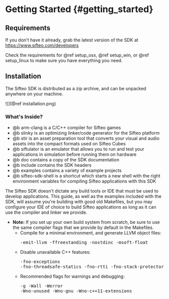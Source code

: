 
Getting Started     {#getting_started}
===============

## Requirements
If you don't have it already, grab the latest version of the SDK at https://www.sifteo.com/developers

Check the requirements for @ref setup_osx, @ref setup_win, or @ref setup_linux to make sure you have everything you need.

## Installation

The Sifteo SDK is distributed as a zip archive, and can be unpacked anywhere on your machine.

![](@ref installation.png)

### What's Inside?
* @b arm-clang is a C/C++ compiler for Sifteo games
* @b slinky is an optimizing linker/code generator for the Sifteo platform
* @b stir is an asset preparation tool that converts your visual and audio assets into the compact formats used on Sifteo Cubes
* @b siftulator is an emulator that allows you to run and test your applications in simulation before running them on hardware
* @b doc contains a copy of the SDK documentation
* @b include contains the SDK headers
* @b examples contains a variety of example projects
* @b sifteo-sdk-shell is a shortcut which starts a new shell with the right environment variables for compiling Sifteo applications with this SDK

The Sifteo SDK doesn't dictate any build tools or IDE that must be used to develop applications. This guide, as well as the examples included with the SDK, will assume you're building with good old Makefiles, but you may configure your IDE of choice to build Sifteo applications as long as it can use the compiler and linker we provide.

* __Note:__ If you set up your own build system from scratch, be sure to use the same compiler flags that we provide by default in the Makefiles.
  * Compile for a minimal environment, and generate LLVM object files: <pre>-emit-llvm -ffreestanding -nostdinc -msoft-float</pre>
  * Disable unavailable C++ features: <pre>-fno-exceptions -fno-threadsafe-statics -fno-rtti -fno-stack-protector</pre>
  * Recommended flags for warnings and debugging:<pre>-g -Wall -Werror -Wno-unused -Wno-gnu -Wno-c++11-extensions</pre>

